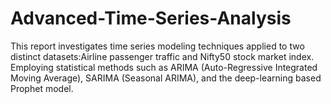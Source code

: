 # Advanced-Time-Series-Analysis
This report investigates time series modeling techniques applied to two distinct datasets:Airline passenger traffic and Nifty50 stock market index. Employing statistical methods such as ARIMA (Auto-Regressive Integrated Moving Average), SARIMA (Seasonal ARIMA), and the deep-learning based Prophet model.
